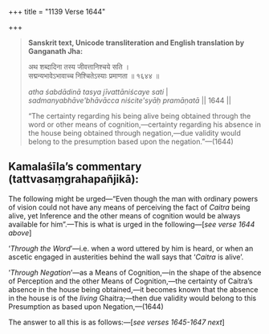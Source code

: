 +++
title = "1139 Verse 1644"

+++
> **Sanskrit text, Unicode transliteration and English translation by Ganganath Jha:** 
>
> अथ शब्दादिना तस्य जीवत्तानिश्चये सति ।  
> सद्मन्यभावेऽभावाच्च निश्चितेऽस्याः प्रमाणता ॥ १६४४ ॥ 
>
> *atha śabdādinā tasya jīvattāniścaye sati* \|  
> *sadmanyabhāve'bhāvācca niścite'syāḥ pramāṇatā* \|\| 1644 \|\| 
>
> “The certainty regarding his being alive being obtained through the word or other means of cognition,—certainty regarding his absence in the house being obtained through negation,—due validity would belong to the presumption based upon the negation.”—(1644)



## Kamalaśīla’s commentary (tattvasaṃgrahapañjikā):

The following might be urged—“Even though the man with ordinary powers of vision could not have any means of perceiving the fact of *Caitra* being alive, yet Inference and the other means of cognition would be always available for him”.—This is what is urged in the following—[*see verse 1644 above*]

‘*Through the Word*’—i.e. when a word uttered by him is heard, or when an ascetic engaged in austerities behind the wall says that ‘*Caitra* is alive’.

‘*Through Negation*’—as a Means of Cognition,—in the shape of the absence of Perception and the other Means of Cognition,—the certainty of Caitra’s absence in the house being obtained,—it becomes known that the absence in the house is of the *living* Ghaitra;—then due validity would belong to this Presumption as based upon Negation,—(1644)

The answer to all this is as follows:—[*see verses 1645-1647 next*]


